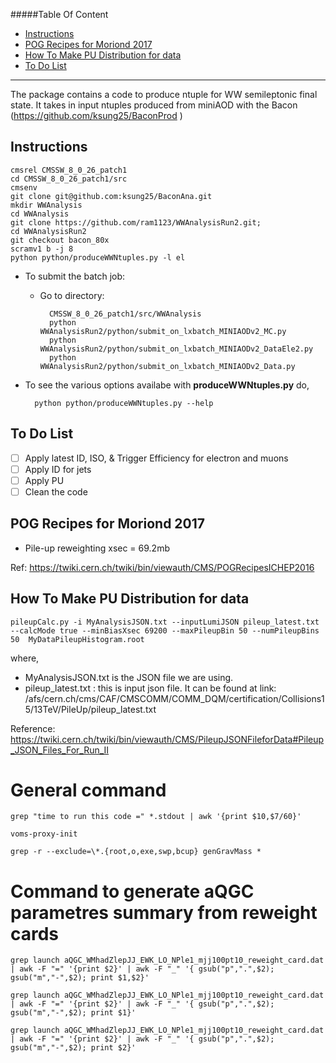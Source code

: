 #####Table Of Content

* [Instructions](#instructions)
* [POG Recipes for Moriond 2017](#pog-recipes-for-moriond-2017)
* [How To Make PU Distribution for data](#how-to-make-pu-distribution-for-data)
* [To Do List](#to-do-list)
---
The package contains a code to produce ntuple for WW semileptonic final state.
It takes in input ntuples produced from miniAOD with the Bacon (https://github.com/ksung25/BaconProd )


## Instructions

	cmsrel CMSSW_8_0_26_patch1
	cd CMSSW_8_0_26_patch1/src
	cmsenv
	git clone git@github.com:ksung25/BaconAna.git
	mkdir WWAnalysis
	cd WWAnalysis
	git clone https://github.com/ram1123/WWAnalysisRun2.git;
	cd WWAnalysisRun2
	git checkout bacon_80x
	scramv1 b -j 8
	python python/produceWWNtuples.py -l el

* To submit the batch job:
	* Go to directory:

			CMSSW_8_0_26_patch1/src/WWAnalysis
			python WWAnalysisRun2/python/submit_on_lxbatch_MINIAODv2_MC.py
			python WWAnalysisRun2/python/submit_on_lxbatch_MINIAODv2_DataEle2.py
			python WWAnalysisRun2/python/submit_on_lxbatch_MINIAODv2_Data.py


* To see the various options availabe with **produceWWNtuples.py** do,

		python python/produceWWNtuples.py --help

## To Do List
- [ ] Apply latest ID, ISO, & Trigger Efficiency for electron and muons
- [ ] Apply ID for jets
- [ ] Apply PU
- [ ] Clean the code

## POG Recipes for Moriond 2017

* Pile-up reweighting xsec = 69.2mb

Ref: https://twiki.cern.ch/twiki/bin/viewauth/CMS/POGRecipesICHEP2016

## How To Make PU Distribution for data

	pileupCalc.py -i MyAnalysisJSON.txt --inputLumiJSON pileup_latest.txt  --calcMode true --minBiasXsec 69200 --maxPileupBin 50 --numPileupBins 50  MyDataPileupHistogram.root

where,
* MyAnalysisJSON.txt is the JSON file we are using.	
* pileup_latest.txt : this is input json file. It can be found at link: /afs/cern.ch/cms/CAF/CMSCOMM/COMM_DQM/certification/Collisions15/13TeV/PileUp/pileup_latest.txt

Reference: https://twiki.cern.ch/twiki/bin/viewauth/CMS/PileupJSONFileforData#Pileup_JSON_Files_For_Run_II



# General command

	grep "time to run this code =" *.stdout | awk '{print $10,$7/60}'

	voms-proxy-init

	grep -r --exclude=\*.{root,o,exe,swp,bcup} genGravMass *

# Command to generate aQGC parametres summary from reweight cards
	
	grep launch aQGC_WMhadZlepJJ_EWK_LO_NPle1_mjj100pt10_reweight_card.dat | awk -F "=" '{print $2}' | awk -F "_" '{ gsub("p",".",$2); gsub("m","-",$2); print $1,$2}'

	grep launch aQGC_WMhadZlepJJ_EWK_LO_NPle1_mjj100pt10_reweight_card.dat | awk -F "=" '{print $2}' | awk -F "_" '{ gsub("p",".",$2); gsub("m","-",$2); print $1}'

	grep launch aQGC_WMhadZlepJJ_EWK_LO_NPle1_mjj100pt10_reweight_card.dat | awk -F "=" '{print $2}' | awk -F "_" '{ gsub("p",".",$2); gsub("m","-",$2); print $2}'
